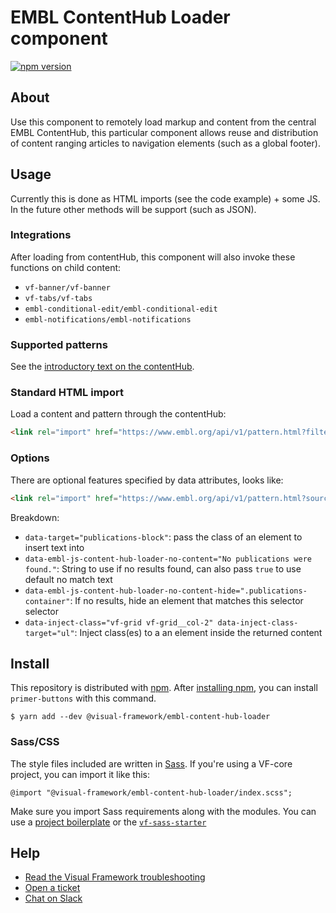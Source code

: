 # EMBL ContentHub Loader component

[![npm version](https://badge.fury.io/js/%40visual-framework%2Fembl-content-hub-loader.svg)](https://badge.fury.io/js/%40visual-framework%2Fembl-content-hub-loader)

## About

Use this component to remotely load markup and content from the central EMBL ContentHub, this particular component allows reuse and distribution of content ranging articles to navigation elements (such as a global footer).

## Usage

Currently this is done as HTML imports (see the code example) + some JS. In the future other methods will be support (such as JSON).

### Integrations

After loading from contentHub, this component will also invoke these functions on child content:

- `vf-banner/vf-banner`
- `vf-tabs/vf-tabs`
- `embl-conditional-edit/embl-conditional-edit`
- `embl-notifications/embl-notifications`

### Supported patterns

See the [introductory text on the contentHub](https://content.embl.org/).

### Standard HTML import

Load a content and pattern through the contentHub:

```html
<link rel="import" href="https://www.embl.org/api/v1/pattern.html?filter-content-type=article&filter-id=580&pattern=node-body&source=contenthub" data-target="self" data-embl-js-content-hub-loader>
```

### Options

There are optional features specified by data attributes, looks like:

```html
<link rel="import" href="https://www.embl.org/api/v1/pattern.html?source=contenthub&pattern=embl-person-publications&limit=100&sort-field-value[changed]=DESC&orcid=0000-0002-2524-5026&source=contenthub" data-target="publications-block" data-embl-js-content-hub-loader-no-content="No publications were found." data-embl-js-content-hub-loader-no-content-hide=".publications-container" data-embl-js-content-hub-loader>
```

Breakdown:

- `data-target="publications-block"`: pass the class of an element to insert text into
- `data-embl-js-content-hub-loader-no-content="No publications were found."`: String to use if no results found, can also pass `true` to use default no match text
- `data-embl-js-content-hub-loader-no-content-hide=".publications-container"`: If no results, hide an element that matches this selector selector
- `data-inject-class="vf-grid vf-grid__col-2" data-inject-class-target="ul"`: Inject class(es) to a an element inside the returned content

## Install

This repository is distributed with [npm](https://www.npmjs.com/). After [installing npm](https://nodejs.org/), you can install `primer-buttons` with this command.

```
$ yarn add --dev @visual-framework/embl-content-hub-loader
```

### Sass/CSS

The style files included are written in [Sass](https://sass-lang.com/). If you're using a VF-core project, you can import it like this:

```
@import "@visual-framework/embl-content-hub-loader/index.scss";
```

Make sure you import Sass requirements along with the modules. You can use a [project boilerplate](https://visual-framework.github.io/vf-core/building/) or the [`vf-sass-starter`](https://visual-framework.github.io/vf-core/components/vf-sass-starter/)

## Help

- [Read the Visual Framework troubleshooting](https://visual-framework.github.io/vf-welcome/troubleshooting/)
- [Open a ticket](https://github.com/visual-framework/vf-core/issues)
- [Chat on Slack](https://join.slack.com/t/visual-framework/shared_invite/enQtNDAxNzY0NDg4NTY0LWFhMjEwNGY3ZTk3NWYxNWVjOWQ1ZWE4YjViZmY1YjBkMDQxMTNlNjQ0N2ZiMTQ1ZTZiMGM4NjU5Y2E0MjM3ZGQ)
